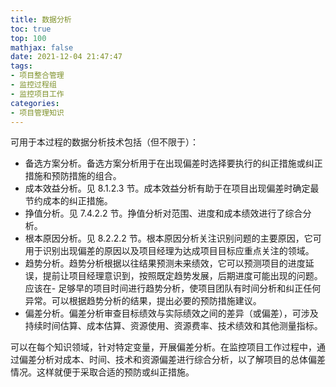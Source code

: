 ```yaml
---
title: 数据分析
toc: true
top: 100
mathjax: false
date: 2021-12-04 21:47:47
tags:
- 项目整合管理
- 监控过程组
- 监控项目工作
categories:
- 项目管理知识
---
```

可用于本过程的数据分析技术包括（但不限于）：

- 备选方案分析。备选方案分析用于在出现偏差时选择要执行的纠正措施或纠正措施和预防措施的组合。
- 成本效益分析。见 8.1.2.3 节。成本效益分析有助于在项目出现偏差时确定最节约成本的纠正措施。
- 挣值分析。见 7.4.2.2 节。挣值分析对范围、进度和成本绩效进行了综合分析。
- 根本原因分析。见 8.2.2.2 节。根本原因分析关注识别问题的主要原因，它可用于识别出现偏差的原因以及项目经理为达成项目目标应重点关注的领域。
- 趋势分析。趋势分析根据以往结果预测未来绩效，它可以预测项目的进度延误，提前让项目经理意识到，按照既定趋势发展，后期进度可能出现的问题。应该在- 足够早的项目时间进行趋势分析，使项目团队有时间分析和纠正任何异常。可以根据趋势分析的结果，提出必要的预防措施建议。
- 偏差分析。偏差分析审查目标绩效与实际绩效之间的差异（或偏差），可涉及持续时间估算、成本估算、资源使用、资源费率、技术绩效和其他测量指标。  

可以在每个知识领域，针对特定变量，开展偏差分析。在监控项目工作过程中，通过偏差分析对成本、时间、技术和资源偏差进行综合分析，以了解项目的总体偏差情况。这样就便于采取合适的预防或纠正措施。
